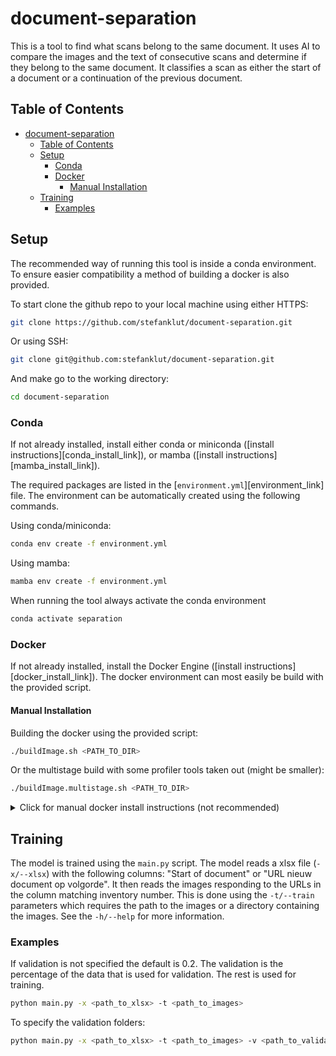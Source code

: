 # document-separation

This is a tool to find what scans belong to the same document. It uses AI to compare the images and the text of consecutive scans and determine if they belong to the same document. It classifies a scan as either the start of a document or a continuation of the previous document. 

## Table of Contents
- [document-separation](#document-separation)
  - [Table of Contents](#table-of-contents)
  - [Setup](#setup)
    - [Conda](#conda)
    - [Docker](#docker)
      - [Manual Installation](#manual-installation)
  - [Training](#training)
    - [Examples](#examples)


## Setup
The recommended way of running this tool is inside a conda environment. To ensure easier compatibility a method of building a docker is also provided.

To start clone the github repo to your local machine using either HTTPS:
```sh
git clone https://github.com/stefanklut/document-separation.git
```

Or using SSH:
```sh
git clone git@github.com:stefanklut/document-separation.git
```


And make go to the working directory:
```sh
cd document-separation
```

### Conda
If not already installed, install either conda or miniconda ([install instructions][conda_install_link]), or mamba ([install instructions][mamba_install_link]). 

The required packages are listed in the [`environment.yml`][environment_link] file. The environment can be automatically created using the following commands.

Using conda/miniconda:
```sh
conda env create -f environment.yml
```

Using mamba:
```sh
mamba env create -f environment.yml
```

When running the tool always activate the conda environment
```sh
conda activate separation
```

### Docker
If not already installed, install the Docker Engine ([install instructions][docker_install_link]). The docker environment can most easily be build with the provided script.

#### Manual Installation
Building the docker using the provided script:
```sh
./buildImage.sh <PATH_TO_DIR>
```

Or the multistage build with some profiler tools taken out (might be smaller):
```sh
./buildImage.multistage.sh <PATH_TO_DIR>
```

<details>
<summary> Click for manual docker install instructions (not recommended) </summary>

First copy the Laypa directory to the temporary docker directory:
```sh
tmp_dir=$(mktemp -d)
cp -r -T <PATH_TO_DIR> $tmp_dir/separation
cp Dockerfile $tmp_dir/Dockerfile
cp _entrypoint.sh $tmp_dir/_entrypoint.sh
cp .dockerignore $tmp_dir/.dockerignore
```

Then build the docker image using the following command:
```sh
docker build -t docker.separation $tmp_dir
```
</details>

## Training

The model is trained using the `main.py` script. The model reads a xlsx file (`-x/--xlsx`) with the following columns: "Start of document" or "URL nieuw document op volgorde". It then reads the images responding to the URLs in the column matching inventory number. This is done using the `-t/--train` parameters which requires the path to the images or a directory containing the images. See the `-h/--help` for more information.


### Examples
If validation is not specified the default is 0.2. The validation is the percentage of the data that is used for validation. The rest is used for training.
```sh
python main.py -x <path_to_xlsx> -t <path_to_images>
```

To specify the validation folders:
```sh
python main.py -x <path_to_xlsx> -t <path_to_images> -v <path_to_validation>
```